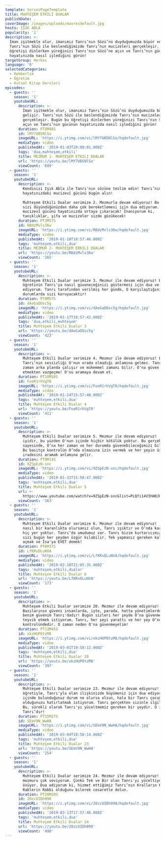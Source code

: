 ```yaml
---
template: SeriesPageTemplate
title: MUHTEŞEM ETKİLİ DUALAR
publishDate: .
coverImage: /images/uploads/maxresdefault.jpg
hosts: IŞIK ABLA
popularity: '1'
description: >-
  İman işitmekle olur, imanımız Tanrı’nın Sözü’nü duyduğumuzda büyür ve gelişir.
  Tanrı’nın Sözü ile beslendiğimizde Tanrı’nın mucizeleri gerçekleşir. Bugün bu
  öğretişi dinlerken yüreğinizi Tanrı’nın Sözü’ne açın ve Tanrı’nın gücünün
  hayatınızda nasıl işlediğini görün!
targetGroup: Herkes
language: '0'
selectedCategories:
  - Rehberlik
  - Öğretim
  - Kutsal Kitap Dersleri
episodes:
  - guests: ''
    season: '1'
    youtubeURL:
      description: >-
        İman işitmekle olur, imanımız Tanrı’nın Sözü’nü duyduğumuzda büyür ve
        gelişir. Tanrı’nın Sözü ile beslendiğimizde Tanrı’nın mucizeleri
        gerçekleşir. Bugün bu öğretişi dinlerken yüreğinizi Tanrı’nın Sözü’ne
        açın ve Tanrı’nın gücünün hayatınızda nasıl işlediğini görün!
      duration: PT8M48S
      id: lMY7UBSNlSo
      imageURL: 'https://i.ytimg.com/vi/lMY7UBSNlSo/hqdefault.jpg'
      mediaType: video
      publishedAt: '2019-01-03T20:08:01.000Z'
      tags: 'dua,muhteşem,etkili'
      title: MEZMUR 1- MUHTEŞEM ETKILI DUALAR
      url: 'https://youtu.be/lMY7UBSNlSo'
      viewCount: '699'
  - guests: ''
    season: '1'
    youtubeURL:
      description: >-
        Kendinizi Işık Abla ile Tanrı'nın sözüne teslim edin! Tanrı’nın
        hayatınızdaki mucizevî gücünü bugün alın!
         
        Muhteşem Etkili Dualar serimize 2. Mezmurla devam ediyoruz! Bu öğretinin
        sizi düşündüğünüzden daha çok bereketlemesi için dua ediyorum. Tanrı
        mucizevî gücünü hayatınızda ortaya çıkaracak! İnanıyorum ki,
        tanıklıklar, şifa ve mucizeler sizde gözükecek!
      duration: PT3M57S
      id: RBdzMvls36w
      imageURL: 'https://i.ytimg.com/vi/RBdzMvls36w/hqdefault.jpg'
      mediaType: video
      publishedAt: '2019-01-10T18:57:46.000Z'
      tags: 'muhteşem,etkili,dua'
      title: MEZMUR 2- MUHTEŞEM ERKILI DUALAR
      url: 'https://youtu.be/RBdzMvls36w'
      viewCount: '265'
  - guests: ''
    season: '1'
    youtubeURL:
      description: >-
        Muhteşem Etkili Dualar serimize 3. Mezmur ile devam ediyoruz! Bu
        öğretinin Tanrı'ya nasıl güveneceğinizi göstermesi için dua ve umut
        ediyorum. Tanrı tarafından verilmiş her günde, O karşılaştığınız tüm
        durumlarda sizi koruyacaktır!
      duration: PT8M57S
      id: dAoGaDOsc5g
      imageURL: 'https://i.ytimg.com/vi/dAoGaDOsc5g/hqdefault.jpg'
      mediaType: video
      publishedAt: '2019-01-17T18:57:42.000Z'
      tags: 'dua,etkili,muhteşem'
      title: Muhteşem Etkili Dualar 3
      url: 'https://youtu.be/dAoGaDOsc5g'
      viewCount: '423'
  - guests: ''
    season: '1'
    youtubeURL:
      description: >-
        Muhteşem Etkili Dualar serimize 4. Mezmur ile devam ediyoruz! Bazen
        Tanrı'nın sessizliği O'nun orada olmadığı anlamına gelmez. Tanrı her
        zaman arka planda çalışır ve mükemmel zamanı bilir. O'na güven ve dua
        etmekten vazgeçme! O'nu aramaya devam et.
      duration: PT10M10S
      id: FooR1rhVgT0
      imageURL: 'https://i.ytimg.com/vi/FooR1rhVgT0/hqdefault.jpg'
      mediaType: video
      publishedAt: '2019-01-24T15:57:48.000Z'
      tags: 'muhteşem,etkili,dua'
      title: Muhteşem Etkili Dualar 4
      url: 'https://youtu.be/FooR1rhVgT0'
      viewCount: '411'
  - guests: ''
    season: '1'
    youtubeURL:
      description: >-
        Muhteşem Etkili Dualar serimize 5. Mezmur ile devam ediyoruz!  Tanrı
        iyidir, bu yüzden O'nun içinde hiçbir kötülük yoktur. Bu gerçek
        sayesinde, O’na her zaman ve her durumda güvenebileceğimizi biliyoruz!
        Bu basitçe kontrolün O’nda olmasına izin vermek ve her şeyin üstündeki
        iradesini aramak anlamına gelir.
      duration: PT9M14S
      id: 9ZSpEzN-snc
      imageURL: 'https://i.ytimg.com/vi/9ZSpEzN-snc/hqdefault.jpg'
      mediaType: video
      publishedAt: '2019-01-31T15:58:47.000Z'
      tags: 'muhteşem,etkili,dua'
      title: Muhteşem Etkili Dualar 5
      url: >-
        https://www.youtube.com/watch?v=9ZSpEzN-snc&list=PLQfi14V3hH0JU6G_xawtgUygzym83ODdq&index=6&t=0s
      viewCount: '363'
  - guests: ''
    season: '1'
    youtubeURL:
      description: >-
        Muhteşem Etkili Dualar serimize 6. Mezmur ile devam ediyoruz!   Şu anda
        nasıl bir karanlıkta olursanız olun, Tanrı ışıktır ve O’nda karanlığa
        hiç yer yoktur. Tanrı’da umudumuz var. Tanrı bizim kurtarıcımızdır ve O
        sizi bugün her şeyden özgür kılabilir. Tek yapmanız gereken kalbinizi
        açmak ve İsa'ya EVET demek!
      duration: PT6M37S
      id: LfKRvDLuNVA
      imageURL: 'https://i.ytimg.com/vi/LfKRvDLuNVA/hqdefault.jpg'
      mediaType: video
      publishedAt: '2019-02-28T21:05:35.000Z'
      tags: 'muhteşem,etkili,dualar'
      title: Muhteşem Etkili Dualar 6
      url: 'https://youtu.be/LfKRvDLuNVA'
      viewCount: '173'
  - guests: ''
    season: '1'
    youtubeURL:
      description: >-
        Muhteşem Etkili Dualar serimize 20. Mezmur ile devam ediyoruz!
        Bazılarının güveni insanlarda, işte, parada, hatta yönetimlerdedir. Ama
        benim güvenim Tanrı'dadır! Bugün sizleri her şeyde O’na güvenmeniz için
        teşvik etmek istiyorum. Tanrı, her şeyi yarattı ve her şey O’nun
        kontrolündedir. O zaman neden O'na güvenmeyelim!
      duration: PT13M45S
      id: xkzHUPOtzM8
      imageURL: 'https://i.ytimg.com/vi/xkzHUPOtzM8/hqdefault.jpg'
      mediaType: video
      publishedAt: '2019-03-01T19:58:12.000Z'
      tags: 'muhteşem,etkili,dua'
      title: Muhteşem Etkili Dualar 20
      url: 'https://youtu.be/xkzHUPOtzM8'
      viewCount: '397'
  - guests: ''
    season: '1'
    youtubeURL:
      description: >-
        Muhteşem Etkili Dualar serimize 23. Mezmur ile devam ediyoruz! Bu
        öğretişle, Tanrı'yla olan ilişkinizde büyümeniz için dua ediyorum. Size,
        içinde bulunduğunuz durum ne olursa olsun, hala bir Tanrı çocuğu
        olduğunuzu hatırlatmak istiyorum. Tanrı gerçekten sizinle ilgileniyor.
        Bu, sürekli olarak Tanrı'yı ​​yüceltmemiz gereken bir şeydir. O iyi bir
        Tanrı’dır!
      duration: PT15M27S
      id: SEmV9N_WwHA
      imageURL: 'https://i.ytimg.com/vi/SEmV9N_WwHA/hqdefault.jpg'
      mediaType: video
      publishedAt: '2019-03-04T18:58:14.000Z'
      tags: 'muhteşem,etkili,dua'
      title: Muhteşem Etkili Dualar 23
      url: 'https://youtu.be/SEmV9N_WwHA'
      viewCount: '254'
  - guests: ''
    season: '1'
    youtubeURL:
      description: >-
        Muhteşem Etkili Dualar serimize 24. Mezmur ile devam ediyoruz! Bu
        mezmuru çok seviyorum. Çünkü Tek ve Bir olan Tanrı'yı yüceltiyor ve
        övüyor. Dua ediyorum ki, hizmet ettiğimiz Tanrı’nın Kralların Kralı ve
        Rablerin Rabbi olduğunu bilerek cesaretle dolun.
      duration: PT20M10S
      id: 20zcUIDh098
      imageURL: 'https://i.ytimg.com/vi/20zcUIDh098/hqdefault.jpg'
      mediaType: video
      publishedAt: '2019-03-13T17:57:46.000Z'
      tags: 'muhteşem,etkili,dua'
      title: Muhteşem Etkili Dualar 24
      url: 'https://youtu.be/20zcUIDh098'
      viewCount: '490'
---
```


